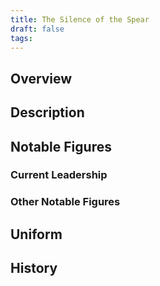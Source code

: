 ```yaml
---
title: The Silence of the Spear
draft: false
tags:
---
```

## Overview

## Description

## Notable Figures

### Current Leadership

### Other Notable Figures 
## Uniform

## History
